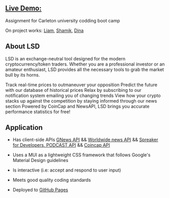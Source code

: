 ## [Live Demo:](https://diliubarets.github.io/LSD-project)

Assignment for Carleton university codding boot camp 

On project works:
[Liam](https://github.com/liam-mack), 
[Shamik](https://github.com/shamik05), 
[Dina](https://github.com/DiLiubarets)


## About LSD
LSD is an exchange-neutral tool designed for the modern cryptocurrency/token traders. Whether you are a professional investor or an amateur enthusiast, 
LSD provides all the necessary tools to grab the market bull by its horns.

 Track real-time prices to outmaneuver your opposition
 Predict the future with our database of historical prices
 Relax by subscribing to our notification system emailing you of changing trends
 View how your crypto stacks up against the competition by staying informed through our news section
Powered by CoinCap and NewsAPI, LSD brings you accurate performance statistics for free!

## Application

* Has client-side APIs [GNews API](https://gnews.io/) && [Worldwide news API](https://newsapi.org) && [Spreaker for Developers, PODCAST API](https://api.spreaker.com) && [Coincap API](https://coincap.io)

* Uses a MUI as a lightweight CSS framework that follows Google's Material Design guidelines

* Is interactive (i.e: accept and respond to user input)

* Meets good quality coding standards

* Deployed to [GitHub Pages](https://diliubarets.github.io/LSD-project/) 
